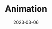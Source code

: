 ---
layout: project
title: Animation
date: 2023-03-06
last_updated: 2023-03-16
repo: https://github.com/SeikaHirori/Animation
blog: 
specifications: 

tech:
    - 

tags:
    - 

project_id: 

short_summary: 
---